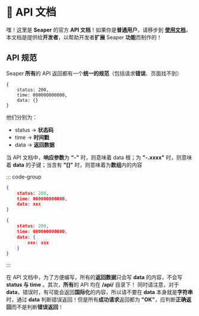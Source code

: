 # :robot: API 文档
嘿！这里是 **Seaper** 的官方 **API 文档**！如果你是**普通用户**，请移步到 [**使用文档**](../userdoc/)，本文档是提供给**开发者**，以帮助开发者**扩展** Seaper **功能**而制作的！

## API 规范
Seaper **所有**的 API 返回都有一个**统一的规范**（包括请求**错误**、页面找不到）
``` json{4}
{
    status: 200,
    time: 000000000000,
    data: {}
}
```
他们分别为：
 - status -> **状态码**
 - time -> **时间戳**
 - data -> **返回数据**

当 API 文档中，**响应参数**为 **"-"** 时，则意味着 data 根；为 **"-.xxxx"** 时，则意味着 **data** 的子键；当含有 **"[]"** 时，则意味着为**数组**内的内容

::: code-group

``` json [为 -]
{
    status: 200,
    time: 000000000000,
    data: xxx
}
```

``` json [为 -.xxx]
{
    status: 200,
    time: 000000000000,
    data: {
        xxx: xxx
    }
}
```

:::

在 API 文档中，为了方便编写，所有的**返回数据**只会写 **data** 的内容，不会写 **status 与 time** 。其次，**所有**的 API 均在 **/api/** 目录下！
同时请注意，对于 **data**，错误时，有可能会返回**国际化**的内容，所以请不要在 **data** 本身就是**字符串**时，通过 **data** 判断错误返回！但是所有**成功请求**返回都为 **"OK"**，应判断**正确返回**而不是判断**错误返回**！